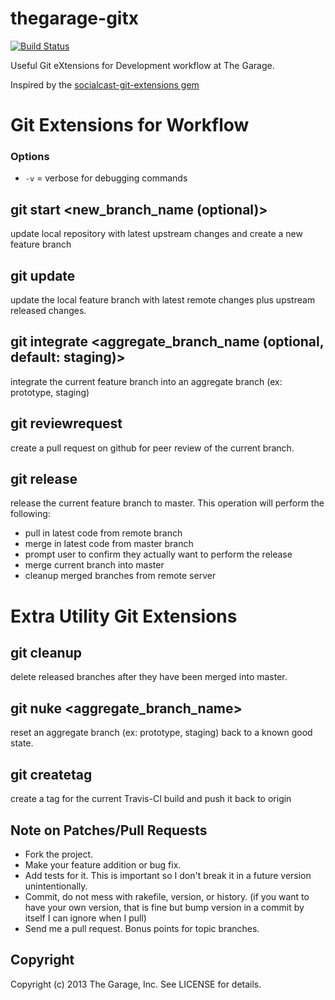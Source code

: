 # thegarage-gitx

[![Build Status](https://travis-ci.org/thegarage/thegarage-gitx.png?branch=fix-rspec-mocks)](https://travis-ci.org/thegarage/thegarage-gitx)

Useful Git eXtensions for Development workflow at The Garage.

Inspired by the [socialcast-git-extensions gem](https://github.com/socialcast/socialcast-git-extensions)

# Git Extensions for Workflow

### Options
* `-v` = verbose for debugging commands

## git start <new_branch_name (optional)>

update local repository with latest upstream changes and create a new feature branch

## git update

update the local feature branch with latest remote changes plus upstream released changes.

## git integrate <aggregate_branch_name (optional, default: staging)>

integrate the current feature branch into an aggregate branch (ex: prototype, staging)

## git reviewrequest

create a pull request on github for peer review of the current branch.

## git release

release the current feature branch to master.  This operation will perform the following:

* pull in latest code from remote branch
* merge in latest code from master branch
* prompt user to confirm they actually want to perform the release
* merge current branch into master
* cleanup merged branches from remote server

# Extra Utility Git Extensions

## git cleanup

delete released branches after they have been merged into master.

## git nuke <aggregate_branch_name>

reset an aggregate branch (ex: prototype, staging) back to a known good state.

## git createtag

create a tag for the current Travis-CI build and push it back to origin


## Note on Patches/Pull Requests

* Fork the project.
* Make your feature addition or bug fix.
* Add tests for it. This is important so I don't break it in a
  future version unintentionally.
* Commit, do not mess with rakefile, version, or history.
  (if you want to have your own version, that is fine but bump version in a commit by itself I can ignore when I pull)
* Send me a pull request. Bonus points for topic branches.

## Copyright

Copyright (c) 2013 The Garage, Inc. See LICENSE for details.
